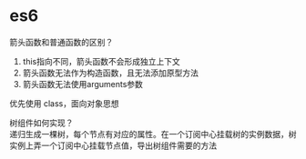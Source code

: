 # es6

箭头函数和普通函数的区别？
1. this指向不同，箭头函数不会形成独立上下文
2. 箭头函数无法作为构造函数，且无法添加原型方法
3. 箭头函数无法使用arguments参数

优先使用 class，面向对象思想

树组件如何实现？  
递归生成一棵树，每个节点有对应的属性。在一个订阅中心挂载树的实例数据，树实例上弄一个订阅中心挂载节点值，导出树组件需要的方法